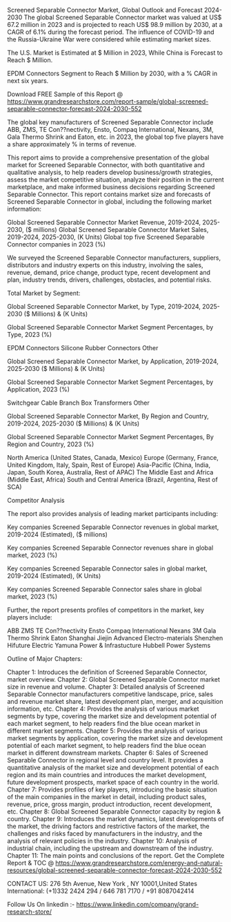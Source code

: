 Screened Separable Connector Market, Global Outlook and Forecast 2024-2030
The global Screened Separable Connector market was valued at US$ 67.2 million in 2023 and is projected to reach US$ 98.9 million by 2030, at a CAGR of 6.1% during the forecast period. The influence of COVID-19 and the Russia-Ukraine War were considered while estimating market sizes.

The U.S. Market is Estimated at $ Million in 2023, While China is Forecast to Reach $ Million.

EPDM Connectors Segment to Reach $ Million by 2030, with a % CAGR in next six years.

Download FREE Sample of this Report @ https://www.grandresearchstore.com/report-sample/global-screened-separable-connector-forecast-2024-2030-552

The global key manufacturers of Screened Separable Connector include ABB, ZMS, TE Con??nectivity, Ensto, Compaq International, Nexans, 3M, Gala Thermo Shrink and Eaton, etc. in 2023, the global top five players have a share approximately % in terms of revenue.

This report aims to provide a comprehensive presentation of the global market for Screened Separable Connector, with both quantitative and qualitative analysis, to help readers develop business/growth strategies, assess the market competitive situation, analyze their position in the current marketplace, and make informed business decisions regarding Screened Separable Connector. This report contains market size and forecasts of Screened Separable Connector in global, including the following market information:

Global Screened Separable Connector Market Revenue, 2019-2024, 2025-2030, ($ millions)
Global Screened Separable Connector Market Sales, 2019-2024, 2025-2030, (K Units)
Global top five Screened Separable Connector companies in 2023 (%)

We surveyed the Screened Separable Connector manufacturers, suppliers, distributors and industry experts on this industry, involving the sales, revenue, demand, price change, product type, recent development and plan, industry trends, drivers, challenges, obstacles, and potential risks.

Total Market by Segment:

Global Screened Separable Connector Market, by Type, 2019-2024, 2025-2030 ($ Millions) & (K Units)

Global Screened Separable Connector Market Segment Percentages, by Type, 2023 (%)

EPDM Connectors
Silicone Rubber Connectors
Other

Global Screened Separable Connector Market, by Application, 2019-2024, 2025-2030 ($ Millions) & (K Units)

Global Screened Separable Connector Market Segment Percentages, by Application, 2023 (%)

Switchgear
Cable Branch Box
Transformers
Other

Global Screened Separable Connector Market, By Region and Country, 2019-2024, 2025-2030 ($ Millions) & (K Units)

Global Screened Separable Connector Market Segment Percentages, By Region and Country, 2023 (%)

North America (United States, Canada, Mexico)
Europe (Germany, France, United Kingdom, Italy, Spain, Rest of Europe)
Asia-Pacific (China, India, Japan, South Korea, Australia, Rest of APAC)
The Middle East and Africa (Middle East, Africa)
South and Central America (Brazil, Argentina, Rest of SCA)

Competitor Analysis

The report also provides analysis of leading market participants including:

Key companies Screened Separable Connector revenues in global market, 2019-2024 (Estimated), ($ millions)

Key companies Screened Separable Connector revenues share in global market, 2023 (%)

Key companies Screened Separable Connector sales in global market, 2019-2024 (Estimated), (K Units)

Key companies Screened Separable Connector sales share in global market, 2023 (%)

Further, the report presents profiles of competitors in the market, key players include:

ABB
ZMS
TE Con??nectivity
Ensto
Compaq International
Nexans
3M
Gala Thermo Shrink
Eaton
Shanghai Jiejin Advanced Electro-materials
Shenzhen Hifuture Electric
Yamuna Power & Infrastucture
Hubbell Power Systems

Outline of Major Chapters:

Chapter 1: Introduces the definition of Screened Separable Connector, market overview.
Chapter 2: Global Screened Separable Connector market size in revenue and volume.
Chapter 3: Detailed analysis of Screened Separable Connector manufacturers competitive landscape, price, sales and revenue market share, latest development plan, merger, and acquisition information, etc.
Chapter 4: Provides the analysis of various market segments by type, covering the market size and development potential of each market segment, to help readers find the blue ocean market in different market segments.
Chapter 5: Provides the analysis of various market segments by application, covering the market size and development potential of each market segment, to help readers find the blue ocean market in different downstream markets.
Chapter 6: Sales of Screened Separable Connector in regional level and country level. It provides a quantitative analysis of the market size and development potential of each region and its main countries and introduces the market development, future development prospects, market space of each country in the world.
Chapter 7: Provides profiles of key players, introducing the basic situation of the main companies in the market in detail, including product sales, revenue, price, gross margin, product introduction, recent development, etc.
Chapter 8: Global Screened Separable Connector capacity by region & country.
Chapter 9: Introduces the market dynamics, latest developments of the market, the driving factors and restrictive factors of the market, the challenges and risks faced by manufacturers in the industry, and the analysis of relevant policies in the industry.
Chapter 10: Analysis of industrial chain, including the upstream and downstream of the industry.
Chapter 11: The main points and conclusions of the report.
Get the Complete Report & TOC @ https://www.grandresearchstore.com/energy-and-natural-resources/global-screened-separable-connector-forecast-2024-2030-552

CONTACT US:
276 5th Avenue, New York , NY 10001,United States
International: (+1)332 2424 294 / 646 781 7170 / +91 8087042414

Follow Us On linkedin :- https://www.linkedin.com/company/grand-research-store/
